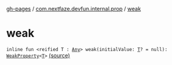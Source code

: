 [gh-pages](../index.md) / [com.nextfaze.devfun.internal.prop](index.md) / [weak](./weak.md)

# weak

`inline fun <reified T : `[`Any`](https://kotlinlang.org/api/latest/jvm/stdlib/kotlin/-any/index.html)`> weak(initialValue: `[`T`](weak.md#T)`? = null): `[`WeakProperty`](-weak-property/index.md)`<`[`T`](weak.md#T)`>` [(source)](https://github.com/NextFaze/dev-fun/tree/master/devfun-internal/src/main/java/com/nextfaze/devfun/internal/prop/Weak.kt#L15)